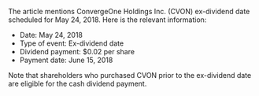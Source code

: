 The article mentions ConvergeOne Holdings Inc. (CVON) ex-dividend date scheduled for May 24, 2018. Here is the relevant information:

* Date: May 24, 2018
* Type of event: Ex-dividend date
* Dividend payment: $0.02 per share
* Payment date: June 15, 2018

Note that shareholders who purchased CVON prior to the ex-dividend date are eligible for the cash dividend payment.